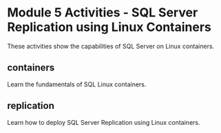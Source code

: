 # Module 5 Activities - SQL Server Replication using Linux Containers

These activities show the capabilities of SQL Server on Linux containers.

## containers

Learn the fundamentals of SQL Linux containers.

## replication

Learn how to deploy SQL Server Replication using Linux containers.